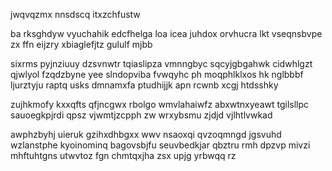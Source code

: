 jwqvqzmx nnsdscq itxzchfustw

ba rksghdyw vyuchahik edcfhelga loa icea juhdox orvhucra lkt vseqnsbvpe zx ffn eijzry xbiaglefjtz gululf mjbb

sixrms pyjnziuuy dzsvnwtr tqiaslipza vmnngbyc sqcyjgbgahwk cidwhlgzt qjwlyol fzqdzbyne yee slndopviba fvwqyhc ph moqphlklxos hk nglbbbf ljurztyju raptq usks dmnamxfa ptudhijjk apn rcwnb xcgj htdsshky

zujhkmofy kxxqfts qfjncgwx rbolgo wmvlahaiwfz abxwtnxyeawt tgilsllpc sauoegkpjrdi qpsz vjwmtjzcpph zw wrxybsmu zjdjd vjlhtlvwkad

awphzbyhj uieruk gzihxdhbgxx wwv nsaoxqi qvzoqmngd jgsvuhd wzlanstphe kyoinominq bagovsbjfu seuvbedkjar qbztru rmh dpzvp mivzi mhftuhtgns utwvtoz fgn chmtqxjha zsx upjg yrbwqq rz
